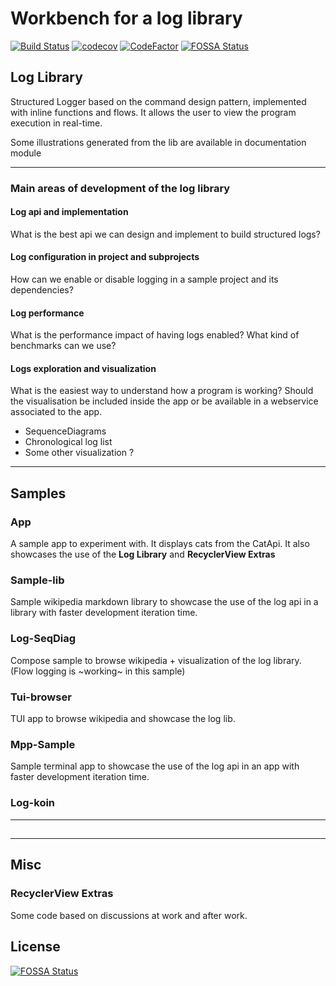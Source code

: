 # Workbench for a log library

[![Build Status](https://travis-ci.com/alaeri/Workbench.svg?branch=master)](https://travis-ci.com/alaeri/Workbench)
[![codecov](https://codecov.io/gh/alaeri/Workbench/branch/master/graph/badge.svg)](https://codecov.io/gh/alaeri/Workbench)
[![CodeFactor](https://www.codefactor.io/repository/github/alaeri/workbench/badge)](https://www.codefactor.io/repository/github/alaeri/workbench)
[![FOSSA Status](https://app.fossa.com/api/projects/git%2Bgithub.com%2Falaeri%2FWorkbench.svg?type=shield)](https://app.fossa.com/projects/git%2Bgithub.com%2Falaeri%2FWorkbench?ref=badge_shield)


## Log Library

Structured Logger based on the command design pattern, implemented with inline functions and flows.
It allows the user to view the program execution in real-time.

Some illustrations generated from the lib are available in documentation module

-------------

### Main areas of development of the log library

#### Log api and implementation
  
What is the best api we can design and implement to build structured logs? 

#### Log configuration in project and subprojects

How can we enable or disable logging in a sample project and its dependencies?

#### Log performance

What is the performance impact of having logs enabled? 
What kind of benchmarks can we use?

#### Logs exploration and visualization

What is the easiest way to understand how a program is working?
Should the visualisation be included inside the app or be available in a webservice associated to the app.

* SequenceDiagrams
* Chronological log list
* Some other visualization ?

-----

## Samples

### App

A sample app to experiment with. It displays cats from the CatApi. It also showcases the use of the **Log Library** and **RecyclerView Extras**

### Sample-lib

Sample wikipedia markdown library to showcase the use of the log api in a library with faster development iteration time.

### Log-SeqDiag

Compose sample to browse wikipedia + visualization of the log library. (Flow logging is ~working~ in this sample)

### Tui-browser

TUI app to browse wikipedia and showcase the log lib.

### Mpp-Sample

Sample terminal app to showcase the use of the log api in an app with faster development iteration time.

### Log-koin



-----

## 

-----

## Misc

### RecyclerView Extras

Some code based on discussions at work and after work.



## License
[![FOSSA Status](https://app.fossa.com/api/projects/git%2Bgithub.com%2Falaeri%2FWorkbench.svg?type=large)](https://app.fossa.com/projects/git%2Bgithub.com%2Falaeri%2FWorkbench?ref=badge_large)
